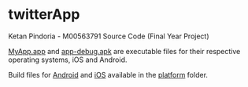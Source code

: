 # twitterApp
Ketan Pindoria - M00563791 Source Code (Final Year Project)

[MyApp.app](MyApp.app) and [app-debug.apk](app-debug.apk) are executable files for their respective operating systems, iOS and Android.

Build files for [Android](platform/android) and [iOS](platform/ios) available in the [platform](platform) folder.
